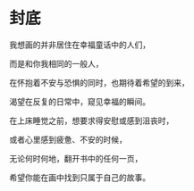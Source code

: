 # 封底

我想画的并非居住在幸福童话中的人们，

而是和你我相同的一般人，

在怀抱着不安与恐惧的同时，也期待着希望的到来，

渴望在反复的日常中，窥见幸福的瞬间。

在上床睡觉之前，想要求得安慰或感到沮丧时，

或者心里感到疲惫、不安的时候，

无论何时何地，翻开书中的任何一页，

希望你能在画中找到只属于自己的故事。
